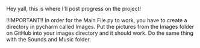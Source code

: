 Hey yall, this is where I'll post progress on the project! 

!!IMPORTANT!!
In order for the Main File.py to work, you have to create a directory in pycharm called Images. Put the pictures from the Images folder on GitHub into your images directory and it should work. Do the same thing with the Sounds and Music folder.
